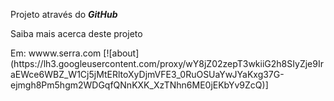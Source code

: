 Projeto através do **_GitHub_**
<p>
<p>
<p>
Saiba mais acerca deste projeto
<p>
Em: wwww.serra.com
[![about](https://lh3.googleusercontent.com/proxy/wY8jZ02zepT3wkiiG2h8SIyZje9IraEWce6WBZ_W1Cj5jMtERltoXyDjmVFE3_0RuOSUaYwJYaKxg37G-ejmgh8Pm5hgm2WDGqfQNnKXK_XzTNhn6ME0jEKbYv9ZcQ)]